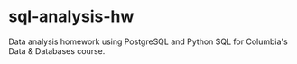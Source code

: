 # sql-analysis-hw
 Data analysis homework using PostgreSQL and Python SQL for Columbia's Data & Databases course.

